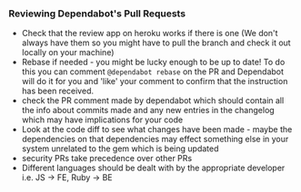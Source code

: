 ### Reviewing Dependabot's Pull Requests

- Check that the review app on heroku works if there is one (We don't always have them so you might have to pull the branch and check it out locally on your machine)
- Rebase if needed - you might be lucky enough to be up to date!
To do this you can comment ```@dependabot rebase``` on the PR and Dependabot will do it for you and 'like' your comment to confirm that the instruction has been received.
- check the PR comment made by dependabot which should contain all the info about commits made and any new entries in the changelog which may have implications for your code 
- Look at the code diff to see what changes have been made - maybe the dependencies on that dependencies may effect something else in your system unrelated to the gem which is being updated
- security PRs take precedence over other PRs
- Different languages should be dealt with by the appropriate developer i.e. JS -> FE, Ruby -> BE

